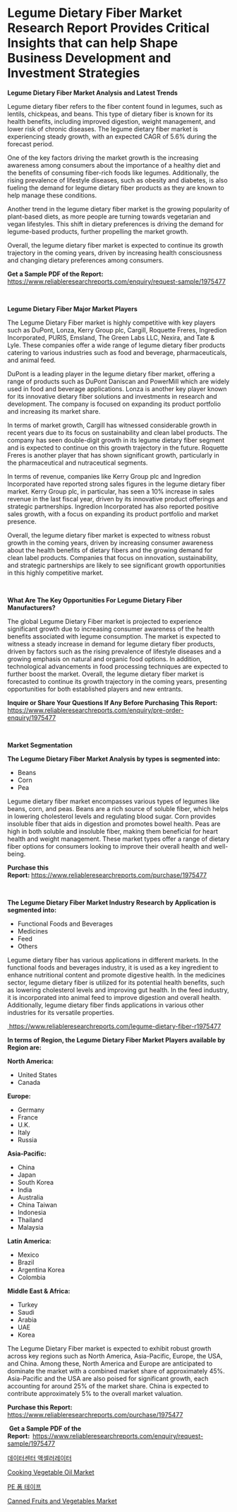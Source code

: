 <p><h1>Legume Dietary Fiber Market Research Report Provides Critical Insights that can help Shape Business Development and Investment Strategies</h1></p><p><strong>Legume Dietary Fiber Market Analysis and Latest Trends</strong></p>
<p><p>Legume dietary fiber refers to the fiber content found in legumes, such as lentils, chickpeas, and beans. This type of dietary fiber is known for its health benefits, including improved digestion, weight management, and lower risk of chronic diseases. The legume dietary fiber market is experiencing steady growth, with an expected CAGR of 5.6% during the forecast period.</p><p>One of the key factors driving the market growth is the increasing awareness among consumers about the importance of a healthy diet and the benefits of consuming fiber-rich foods like legumes. Additionally, the rising prevalence of lifestyle diseases, such as obesity and diabetes, is also fueling the demand for legume dietary fiber products as they are known to help manage these conditions.</p><p>Another trend in the legume dietary fiber market is the growing popularity of plant-based diets, as more people are turning towards vegetarian and vegan lifestyles. This shift in dietary preferences is driving the demand for legume-based products, further propelling the market growth.</p><p>Overall, the legume dietary fiber market is expected to continue its growth trajectory in the coming years, driven by increasing health consciousness and changing dietary preferences among consumers.</p></p>
<p><strong>Get a Sample PDF of the Report:&nbsp;</strong> <a href="https://www.reliableresearchreports.com/enquiry/request-sample/1975477">https://www.reliableresearchreports.com/enquiry/request-sample/1975477</a></p>
<p>&nbsp;</p>
<p><strong>Legume Dietary Fiber Major Market Players</strong></p>
<p><p>The Legume Dietary Fiber market is highly competitive with key players such as DuPont, Lonza, Kerry Group plc, Cargill, Roquette Freres, Ingredion Incorporated, PURIS, Emsland, The Green Labs LLC, Nexira, and Tate & Lyle. These companies offer a wide range of legume dietary fiber products catering to various industries such as food and beverage, pharmaceuticals, and animal feed.</p><p>DuPont is a leading player in the legume dietary fiber market, offering a range of products such as DuPont Daniscan and PowerMill which are widely used in food and beverage applications. Lonza is another key player known for its innovative dietary fiber solutions and investments in research and development. The company is focused on expanding its product portfolio and increasing its market share.</p><p>In terms of market growth, Cargill has witnessed considerable growth in recent years due to its focus on sustainability and clean label products. The company has seen double-digit growth in its legume dietary fiber segment and is expected to continue on this growth trajectory in the future. Roquette Freres is another player that has shown significant growth, particularly in the pharmaceutical and nutraceutical segments.</p><p>In terms of revenue, companies like Kerry Group plc and Ingredion Incorporated have reported strong sales figures in the legume dietary fiber market. Kerry Group plc, in particular, has seen a 10% increase in sales revenue in the last fiscal year, driven by its innovative product offerings and strategic partnerships. Ingredion Incorporated has also reported positive sales growth, with a focus on expanding its product portfolio and market presence.</p><p>Overall, the legume dietary fiber market is expected to witness robust growth in the coming years, driven by increasing consumer awareness about the health benefits of dietary fibers and the growing demand for clean label products. Companies that focus on innovation, sustainability, and strategic partnerships are likely to see significant growth opportunities in this highly competitive market.</p></p>
<p>&nbsp;</p>
<p><strong>What Are The Key Opportunities For Legume Dietary Fiber Manufacturers?</strong></p>
<p><p>The global Legume Dietary Fiber market is projected to experience significant growth due to increasing consumer awareness of the health benefits associated with legume consumption. The market is expected to witness a steady increase in demand for legume dietary fiber products, driven by factors such as the rising prevalence of lifestyle diseases and a growing emphasis on natural and organic food options. In addition, technological advancements in food processing techniques are expected to further boost the market. Overall, the legume dietary fiber market is forecasted to continue its growth trajectory in the coming years, presenting opportunities for both established players and new entrants.</p></p>
<p><strong>Inquire or Share Your Questions If Any Before Purchasing This Report:</strong> <a href="https://www.reliableresearchreports.com/enquiry/pre-order-enquiry/1975477">https://www.reliableresearchreports.com/enquiry/pre-order-enquiry/1975477</a></p>
<p>&nbsp;</p>
<p><strong>Market Segmentation</strong></p>
<p><strong>The Legume Dietary Fiber Market Analysis by types is segmented into:</strong></p>
<p><ul><li>Beans</li><li>Corn</li><li>Pea</li></ul></p>
<p><p>Legume dietary fiber market encompasses various types of legumes like beans, corn, and peas. Beans are a rich source of soluble fiber, which helps in lowering cholesterol levels and regulating blood sugar. Corn provides insoluble fiber that aids in digestion and promotes bowel health. Peas are high in both soluble and insoluble fiber, making them beneficial for heart health and weight management. These market types offer a range of dietary fiber options for consumers looking to improve their overall health and well-being.</p></p>
<p><strong>Purchase this Report:&nbsp;</strong><a href="https://www.reliableresearchreports.com/purchase/1975477">https://www.reliableresearchreports.com/purchase/1975477</a></p>
<p>&nbsp;</p>
<p><strong>The Legume Dietary Fiber Market Industry Research by Application is segmented into:</strong></p>
<p><ul><li>Functional Foods and Beverages</li><li>Medicines</li><li>Feed</li><li>Others</li></ul></p>
<p><p>Legume dietary fiber has various applications in different markets. In the functional foods and beverages industry, it is used as a key ingredient to enhance nutritional content and promote digestive health. In the medicines sector, legume dietary fiber is utilized for its potential health benefits, such as lowering cholesterol levels and improving gut health. In the feed industry, it is incorporated into animal feed to improve digestion and overall health. Additionally, legume dietary fiber finds applications in various other industries for its versatile properties.</p></p>
<p><a href="https://www.reliableresearchreports.com/legume-dietary-fiber-r1975477">&nbsp;https://www.reliableresearchreports.com/legume-dietary-fiber-r1975477</a></p>
<p><strong>In terms of Region, the Legume Dietary Fiber Market Players available by Region are:</strong></p>
<p>
    <p> <strong> North America: </strong>
        <ul>
            <li>United States</li>
            <li>Canada</li>
        </ul>
        </p> 
    <p> <strong> Europe: </strong>
        <ul>
            <li>Germany</li>
            <li>France</li>
            <li>U.K.</li>
            <li>Italy</li>
            <li>Russia</li>
        </ul>
        </p> 
    <p> <strong> Asia-Pacific: </strong>
        <ul>
            <li>China</li>
            <li>Japan</li>
            <li>South Korea</li>
            <li>India</li>
            <li>Australia</li>
            <li>China Taiwan</li>
            <li>Indonesia</li>
            <li>Thailand</li>
            <li>Malaysia</li>
        </ul>
        </p> 
    <p> <strong> Latin America: </strong>
        <ul>
            <li>Mexico</li>
            <li>Brazil</li>
            <li>Argentina Korea</li>
            <li>Colombia</li>
        </ul>
        </p> 
    <p> <strong> Middle East & Africa: </strong>
        <ul>
            <li>Turkey</li>
            <li>Saudi</li>
            <li>Arabia</li>
            <li>UAE</li>
            <li>Korea</li>
        </ul>
    </p>
    </p>
<p><p>The Legume Dietary Fiber market is expected to exhibit robust growth across key regions such as North America, Asia-Pacific, Europe, the USA, and China. Among these, North America and Europe are anticipated to dominate the market with a combined market share of approximately 45%. Asia-Pacific and the USA are also poised for significant growth, each accounting for around 25% of the market share. China is expected to contribute approximately 5% to the overall market valuation.</p></p>
<p><strong>Purchase this Report: </strong><a href="https://www.reliableresearchreports.com/purchase/1975477">https://www.reliableresearchreports.com/purchase/1975477</a></p>
<p>&nbsp;<strong>Get a Sample PDF of the Report:&nbsp;&nbsp;</strong><a href="https://www.reliableresearchreports.com/enquiry/request-sample/1975477">https://www.reliableresearchreports.com/enquiry/request-sample/1975477</a></p>
<p><strong></strong></p>
<p><p><a href="https://github.com/Skyleitney456456/Market-Research-Report-List-1/blob/main/787937216941.md">데이터센터 액셀러레이터</a></p><p><a href="https://github.com/bobicer/Market-Research-Report-List-2/blob/main/cooking-vegetable-oil-market.md">Cooking Vegetable Oil Market</a></p><p><a href="https://github.com/vs10l4sfg5c/Market-Research-Report-List-1/blob/main/239786316940.md">PE 폼 테이프</a></p><p><a href="https://github.com/globismark/Market-Research-Report-List-2/blob/main/canned-fruits-and-vegetables-market.md">Canned Fruits and Vegetables Market</a></p></p>